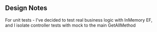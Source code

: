 ## Design Notes
For unit tests - I've decided to test real business logic with InMemory EF, and I isolate controller tests with mock to the main GetAllMethod